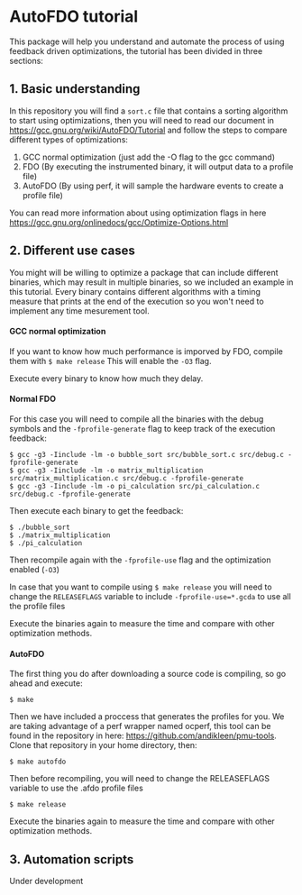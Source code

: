 AutoFDO tutorial
================

This package will help you understand and automate the process of using feedback driven optimizations, the tutorial has been divided in three sections:

## 1. Basic understanding

In this repository you will find a `sort.c` file that contains a sorting algorithm to start using optimizations, then you will need to read our document in https://gcc.gnu.org/wiki/AutoFDO/Tutorial and follow the steps to compare different types of optimizations:

1. GCC normal optimization (just add the -O flag to the gcc command)
2. FDO (By executing the instrumented binary, it will output data to a profile file)
3. AutoFDO (By using perf, it will sample the hardware events to create a profile file)
 
You can read more information about using optimization flags in here https://gcc.gnu.org/onlinedocs/gcc/Optimize-Options.html

## 2. Different use cases

You might will be willing to optimize a package that can include different binaries, which may result in multiple binaries, so we included an example in this tutorial. Every binary contains different algorithms with a timing measure that prints at the end of the execution so you won't need to implement any time mesurement tool.

#### GCC normal optimization

If you want to know how much performance is imporved by FDO, compile them with `$ make release` This will enable the `-O3` flag.

Execute every binary to know how much they delay.

#### Normal FDO

For this case you will need to compile all the binaries with the debug symbols and the `-fprofile-generate` flag to keep track of the execution feedback:

    $ gcc -g3 -Iinclude -lm -o bubble_sort src/bubble_sort.c src/debug.c -fprofile-generate
    $ gcc -g3 -Iinclude -lm -o matrix_multiplication src/matrix_multiplication.c src/debug.c -fprofile-generate
    $ gcc -g3 -Iinclude -lm -o pi_calculation src/pi_calculation.c src/debug.c -fprofile-generate
    
Then execute each binary to get the feedback:

    $ ./bubble_sort
    $ ./matrix_multiplication
    $ ./pi_calculation
    
Then recompile again with the `-fprofile-use` flag and the optimization enabled (`-O3`)

In case that you want to compile using `$ make release` you will need to change the `RELEASEFLAGS` variable to include `-fprofile-use=*.gcda` to use all the profile files

Execute the binaries again to measure the time and compare with other optimization methods.

#### AutoFDO

The first thing you do after downloading a source code is compiling, so go ahead and execute:

    $ make

Then we have included a proccess that generates the profiles for you. We are taking advantage of a perf wrapper named ocperf, this tool can be found in the repository in here: https://github.com/andikleen/pmu-tools. Clone that repository in your home directory, then:

    $ make autofdo
    
Then before recompiling, you will need to change the RELEASEFLAGS variable to use the .afdo profile files

    $ make release
    
Execute the binaries again to measure the time and compare with other optimization methods.

## 3. Automation scripts

Under development




    
